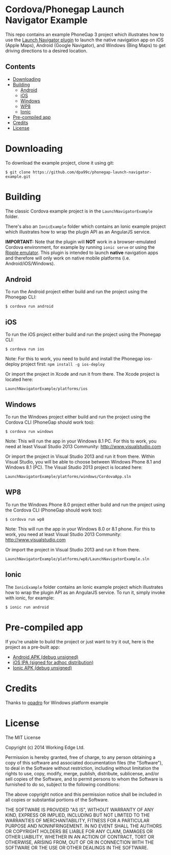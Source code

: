 Cordova/Phonegap Launch Navigator Example
=================================

This repo contains an example PhoneGap 3 project which illustrates how to use the [Launch Navigator plugin](https://github.com/dpa99c/phonegap-launch-navigator) to launch the native navigation app on iOS (Apple Maps), Android (Google Navigator), and Windows (Bing Maps) to get driving directions to a desired location.


## Contents
* [Downloading](#downloading)
* [Building](#building)
    * [Android](#android)
    * [iOS](#ios)
    * [Windows](#windows)
    * [WP8](#wp8)
    * [Ionic](#ionic)
* [Pre-compiled app](#pre-compiled-app)
* [Credits](#credits)
* [License](#license)
 
# Downloading

To download the example project, clone it using git:

    $ git clone https://github.com/dpa99c/phonegap-launch-navigator-example.git

# Building

The classic Cordova example project is in the `LaunchNavigatorExample` folder.

There's also an `IonicExample` folder which contains an Ionic example project which illustrates how to wrap the plugin API as an AngularJS service.

**IMPORTANT:** Note that the plugin will **NOT** work in a browser-emulated Cordova environment, for example by running `ionic serve` or using the [Ripple emulator](https://github.com/ripple-emulator/ripple).
This plugin is intended to launch **native** navigation apps and therefore will only work on native mobile platforms (i.e. Android/iOS/Windows).

## Android

To run the Android project either build and run the project using the Phonegap CLI:

    $ cordova run android


## iOS

To run the iOS project either build and run the project using the Phonegap CLI:

    $ cordova run ios

Note: For this to work, you need to build and install the Phonegap ios-deploy project first: `npm install -g ios-deploy`

Or import the project in Xcode and run it from there. The Xcode project is located here:

    LaunchNavigatorExample/platforms/ios

## Windows

To run the Windows project either build and run the project using the Cordova CLI (PhoneGap should work too):

    $ cordova run windows

Note: This will run the app in your Windows 8.1 PC. For this to work, you need at least Visual Studio 2013 Community: http://www.visualstudio.com

Or import the project in Visual Studio 2013 and run it from there. Within Visual Studio, you will be able to choose between Windows Phone 8.1 and Windows 8.1 (PC). The Visual Studio 2013 project is located here:

    LaunchNavigatorExample/platforms/windows/CordovaApp.sln

## WP8

To run the Windows Phone 8.0 project either build and run the project using the Cordova CLI (PhoneGap should work too):

    $ cordova run wp8

Note: This will run the app in your Windows 8.0 or 8.1 phone. For this to work, you need at least Visual Studio 2013 Community: http://www.visualstudio.com

Or import the project in Visual Studio 2013 and run it from there.

	LaunchNavigatorExample/platforms/wp8/LaunchNavigatorExample.sln

## Ionic

The `IonicExample` folder contains an Ionic example project which illustrates how to wrap the plugin API as an AngularJS service. To run it, simply invoke with ionic, for example:

    $ ionic run android

# Pre-compiled app
If you're unable to build the project or just want to try it out, here is the project as a pre-built app:

- [Android APK (debug unsigned)](build/LaunchNavigatorExample.apk)
- [iOS IPA (signed for adhoc distribution)](build/LaunchNavigatorExample.ipa)
- [Ionic APK (debug unsigned)](build/IonicExample.apk)

# Credits

Thanks to [opadro](https://github.com/opadro) for Windows platform example

License
================

The MIT License

Copyright (c) 2014 Working Edge Ltd.

Permission is hereby granted, free of charge, to any person obtaining a copy
of this software and associated documentation files (the "Software"), to deal
in the Software without restriction, including without limitation the rights
to use, copy, modify, merge, publish, distribute, sublicense, and/or sell
copies of the Software, and to permit persons to whom the Software is
furnished to do so, subject to the following conditions:

The above copyright notice and this permission notice shall be included in
all copies or substantial portions of the Software.

THE SOFTWARE IS PROVIDED "AS IS", WITHOUT WARRANTY OF ANY KIND, EXPRESS OR
IMPLIED, INCLUDING BUT NOT LIMITED TO THE WARRANTIES OF MERCHANTABILITY,
FITNESS FOR A PARTICULAR PURPOSE AND NONINFRINGEMENT. IN NO EVENT SHALL THE
AUTHORS OR COPYRIGHT HOLDERS BE LIABLE FOR ANY CLAIM, DAMAGES OR OTHER
LIABILITY, WHETHER IN AN ACTION OF CONTRACT, TORT OR OTHERWISE, ARISING FROM,
OUT OF OR IN CONNECTION WITH THE SOFTWARE OR THE USE OR OTHER DEALINGS IN
THE SOFTWARE.